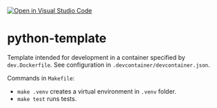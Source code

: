 [![Open in Visual Studio Code](https://classroom.github.com/assets/open-in-vscode-2e0aaae1b6195c2367325f4f02e2d04e9abb55f0b24a779b69b11b9e10269abc.svg)](https://classroom.github.com/online_ide?assignment_repo_id=19450347&assignment_repo_type=AssignmentRepo)
# python-template
Template intended for development in a container specified by `dev.Dockerfile`.
See configuration in `.devcontainer/devcontainer.json`.

Commands in `Makefile`:
- `make .venv` creates a virtual environment in `.venv` folder.
- `make test` runs tests.

